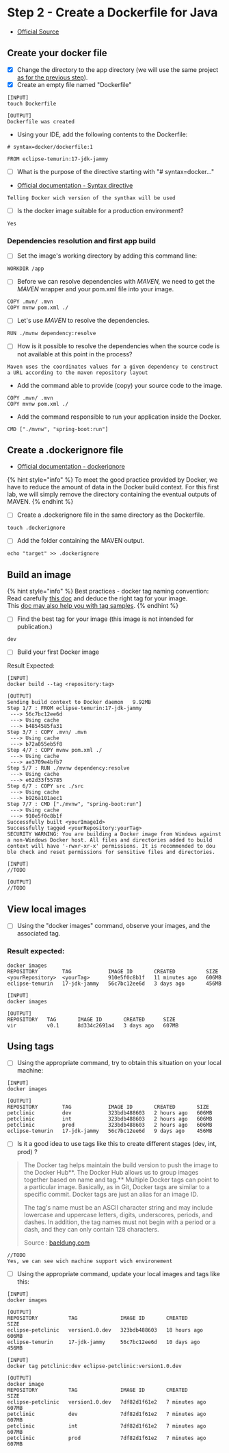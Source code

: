 # Step 2 - Create a Dockerfile for Java

* [Official Source](https://docs.docker.com/language/java/build-images/#create-a-dockerfile-for-java)

## Create your docker file

* [x] Change the directory to the app directory (we will use the same project [as for the previous step](step-1-run-the-project-outside-docker.md)).
* [x] Create an empty file named "Dockerfile"

```
[INPUT]
touch Dockerfile

[OUTPUT]
Dockerfile was created
```

* Using your IDE, add the following contents to the Dockerfile:

```
# syntax=docker/dockerfile:1

FROM eclipse-temurin:17-jdk-jammy
```

* [ ] What is the purpose of the directive starting with "# syntax=docker..."

<!---->

* [Official documentation - Syntax directive](https://docs.docker.com/build/dockerfile/frontend/)

```
Telling Docker wich version of the synthax will be used
```

* [ ] Is the docker image suitable for a production environment?

```
Yes
```

### Dependencies resolution and first app build

* [ ] Set the image's working directory by adding this command line:

```
WORKDIR /app
```

* [ ] Before we can resolve dependencies with _MAVEN,_ we need to get the _MAVEN_ wrapper and your pom.xml file into your image.

```
COPY .mvn/ .mvn
COPY mvnw pom.xml ./
```

* [ ] Let's use _MAVEN_ to resolve the dependencies.

```
RUN ./mvnw dependency:resolve
```

* [ ] How is it possible to resolve the dependencies when the source code is not available at this point in the process?

```
Maven uses the coordinates values for a given dependency to construct a URL according to the maven repository layout
```

* Add the command able to provide (copy) your source code to the image.

```
COPY .mvn/ .mvn
COPY mvnw pom.xml ./
```

* Add the command responsible to run your application inside the Docker.

```
CMD ["./mvnw", "spring-boot:run"]
```

## Create a .dockerignore file

* [Official documentation - dockerignore](https://docs.docker.com/language/java/build-images/#create-a-dockerignore-file)

{% hint style="info" %}
To meet the good practice provided by Docker, we have to reduce the amount of data in the Docker build context. For this first lab, we will simply remove the directory containing the eventual outputs of MAVEN.
{% endhint %}

* [ ] Create a .dockerignore file in the same directory as the Dockerfile.
```
touch .dockerignore
```
* [ ] Add the folder containing the MAVEN output.
```
echo "target" >> .dockerignore
```

## Build an image

{% hint style="info" %}
Best practices - docker tag naming convention:\
Read carefully [this doc](https://docs.docker.com/develop/dev-best-practices/) and deduce the right tag for your image.\
This [doc may also help you with tag samples](https://docs.docker.com/engine/reference/commandline/tag/).
{% endhint %}

* [ ] Find the best tag for your image (this image is not intended for publication.)

```
dev
```

* [ ] Build your first Docker image

Result Expected:

```docker
[INPUT]
docker build --tag <repository:tag>

[OUTPUT]
Sending build context to Docker daemon   9.92MB
Step 1/7 : FROM eclipse-temurin:17-jdk-jammy
 ---> 56c7bc12ee6d
 ---> Using cache
 ---> b4854585fa31
Step 3/7 : COPY .mvn/ .mvn
 ---> Using cache
 ---> b72a055eb5f8
Step 4/7 : COPY mvnw pom.xml ./
 ---> Using cache
 ---> ae3709e4bfb7
Step 5/7 : RUN ./mvnw dependency:resolve
 ---> Using cache
 ---> e62d33f55785
Step 6/7 : COPY src ./src
 ---> Using cache
 ---> b926a101aec1
Step 7/7 : CMD ["./mvnw", "spring-boot:run"]
 ---> Using cache
 ---> 910e5f0c8b1f
Successfully built <yourImageId>
Successfully tagged <yourRepository:yourTag>
SECURITY WARNING: You are building a Docker image from Windows against a non-Windows Docker host. All files and directories added to build context will have '-rwxr-xr-x' permissions. It is recommended to dou
ble check and reset permissions for sensitive files and directories.

```

```
[INPUT]
//TODO

[OUTPUT]
//TODO
```

## View local images

* [ ] Using the "docker images" command, observe your images, and the associated tag.

### Result expected:

```
docker images
REPOSITORY        TAG            IMAGE ID       CREATED          SIZE
<yourRepository>  <yourTag>      910e5f0c8b1f   11 minutes ago   606MB
eclipse-temurin   17-jdk-jammy   56c7bc12ee6d   3 days ago       456MB
```

```
[INPUT]
docker images

[OUTPUT]
REPOSITORY   TAG       IMAGE ID       CREATED      SIZE
vir          v0.1      8d334c2691a4   3 days ago   607MB
```

## Using tags

* [ ] Using the appropriate command, try to obtain this situation on your local machine:

```
[INPUT]
docker images

[OUTPUT]
REPOSITORY        TAG            IMAGE ID       CREATED       SIZE
petclinic         dev            323bdb488603   2 hours ago   606MB
petclinic         int            323bdb488603   2 hours ago   606MB
petclinic         prod           323bdb488603   2 hours ago   606MB
eclipse-temurin   17-jdk-jammy   56c7bc12ee6d   9 days ago    456MB
```

* [ ] Is it a good idea to use tags like this to create different stages (dev, int, prod) ?

> The Docker tag helps maintain the build version to push the image to the Docker Hub**. The Docker Hub allows us to group images together based on name and tag.** Multiple Docker tags can point to a particular image. Basically, as in Git, Docker tags are similar to a specific commit. Docker tags are just an alias for an image ID.
>
> The tag's name must be an ASCII character string and may include lowercase and uppercase letters, digits, underscores, periods, and dashes. In addition, the tag names must not begin with a period or a dash, and they can only contain 128 characters.
>
> Source : [baeldung.com](https://www.baeldung.com/ops/docker-tag)

```
//TODO
Yes, we can see wich machine support wich environement
```

* [ ] Using the appropriate command, update your local images and tags like this:

```
[INPUT]
docker images

[OUTPUT]
REPOSITORY          TAG              IMAGE ID       CREATED        SIZE
eclipse-petclinic   version1.0.dev   323bdb488603   18 hours ago   606MB
eclipse-temurin     17-jdk-jammy     56c7bc12ee6d   10 days ago    456MB
```

```
[INPUT]
docker tag petclinic:dev eclipse-petclinic:version1.0.dev

[OUTPUT]
docker image
REPOSITORY          TAG              IMAGE ID       CREATED         SIZE
eclipse-petclinic   version1.0.dev   7df82d1f61e2   7 minutes ago   607MB
petclinic           dev              7df82d1f61e2   7 minutes ago   607MB
petclinic           int              7df82d1f61e2   7 minutes ago   607MB
petclinic           prod             7df82d1f61e2   7 minutes ago   607MB
```

